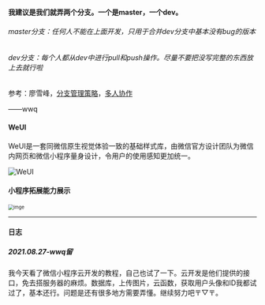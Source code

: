 #### 我建议是我们就弄两个分支。一个是master，一个dev。

###### master分支：任何人不能在上面开发，只用于合并dev分支中基本没有bug的版本

###### dev分支：每个人都从dev中进行pull和push操作。尽量不要把没写完整的东西放上去就行啦

参考：廖雪峰，[分支管理策略](https://www.liaoxuefeng.com/wiki/896043488029600/900005860592480)，[多人协作](https://www.liaoxuefeng.com/wiki/896043488029600/900375748016320)

——wwq

#### WeUI

WeUI是一套同微信原生视觉体验一致的基础样式库，由微信官方设计团队为微信内网页和微信小程序量身设计，令用户的使用感知更加统一。

![WeUI](https://user-images.githubusercontent.com/2395166/29502325-ada080f6-8661-11e7-94c2-23d638210f45.jpg)

#### 小程序拓展能力展示

<img src="https://res.wx.qq.com/wxdoc/dist/assets/img/demo.71f2a8d9.png" alt="imge" style="zoom: 67%;" />



***

#### 日志

##### 2021.08.27-wwq留

我今天看了微信小程序云开发的教程，自己也试了一下。云开发是他们提供的接口，免去搭服务器的麻烦。数据库，上传图片，云函数，获取用户头像和ID我都试过了，基本还行。问题是还有很多地方需要弄懂。继续努力吧〒▽〒。



